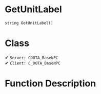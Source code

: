 # GetUnitLabel
```
string GetUnitLabel()
```
# Class
✔ `Server: CDOTA_BaseNPC`  
✔ `Client: C_DOTA_BaseNPC`  

# Function Description

